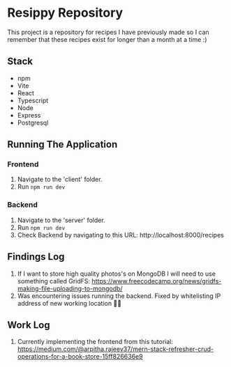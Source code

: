 # Resippy Repository

This project is a repository for recipes I have previously made so I can remember that these recipes exist for longer than a month at a time :)

## Stack

- npm
- Vite
- React
- Typescript
- Node
- Express
- Postgresql

## Running The Application

### Frontend

1. Navigate to the 'client' folder.
2. Run `npm run dev`

### Backend

1. Navigate to the 'server' folder.
2. Run `npm run dev`
3. Check Backend by navigating to this URL: http://localhost:8000/recipes

## Findings Log

1. If I want to store high quality photos's on MongoDB I will need to use something called GridFS: https://www.freecodecamp.org/news/gridfs-making-file-uploading-to-mongodb/
2. Was encountering issues running the backend. Fixed by whitelisting IP address of new working location 🤦‍♀️

## Work Log

1. Currently implementing the frontend from this tutorial: https://medium.com/@arpitha.rajeev37/mern-stack-refresher-crud-operations-for-a-book-store-15ff826636e9
